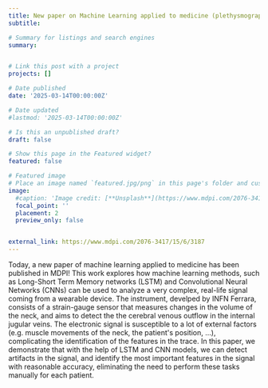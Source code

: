 ```yaml
---
title: New paper on Machine Learning applied to medicine (plethysmography) is now public
subtitle: 

# Summary for listings and search engines
summary: 


# Link this post with a project
projects: []

# Date published
date: '2025-03-14T00:00:00Z'

# Date updated
#lastmod: '2025-03-14T00:00:00Z'

# Is this an unpublished draft?
draft: false

# Show this page in the Featured widget?
featured: false

# Featured image
# Place an image named `featured.jpg/png` in this page's folder and customize its options here.
image:
  #caption: 'Image credit: [**Unsplash**](https://www.mdpi.com/2076-3417/15/6/3187)'
  focal_point: ''
  placement: 2
  preview_only: false


external_link: https://www.mdpi.com/2076-3417/15/6/3187
---
```


Today, a new paper of machine learning applied to medicine has been published in MDPI!
This work explores how machine learning methods, such as Long-Short Term Memory networks (LSTM)
and Convolutional Neural Networks (CNNs) can be used to analyze a very complex, real-life signal
coming from a wearable device. The instrument, develped by INFN Ferrara, consists of a strain-gauge sensor
that measures changes in the volume of the neck, and aims to
detect the the cerebral venous outflow in the internal jugular veins.
The electronic signal is susceptible to a lot of external factors (e.g. muscle movements of the neck, the patient's position, ...),
complicating the identification of the features in the trace.
In this paper, we demonstrate that with the help of LSTM and CNN models, we can detect artifacts in the signal,
and identify the most important features in the signal with reasonable accuracy, eliminating the need to perform these tasks
manually for each patient.

